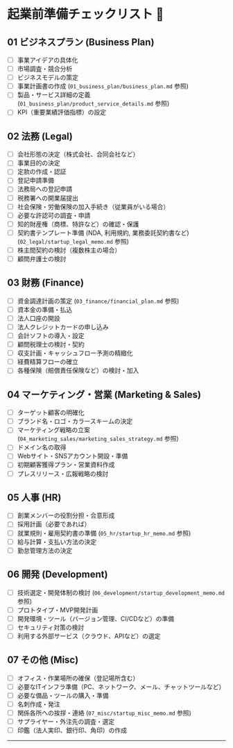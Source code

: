 # 起業前準備チェックリスト 🚀

## 01 ビジネスプラン (Business Plan)
- [ ] 事業アイデアの具体化
- [ ] 市場調査・競合分析
- [ ] ビジネスモデルの策定
- [ ] 事業計画書の作成 (`01_business_plan/business_plan.md` 参照)
- [ ] 製品・サービス詳細の定義 (`01_business_plan/product_service_details.md` 参照)
- [ ] KPI（重要業績評価指標）の設定

## 02 法務 (Legal)
- [ ] 会社形態の決定（株式会社、合同会社など）
- [ ] 事業目的の決定
- [ ] 定款の作成・認証
- [ ] 登記申請準備
- [ ] 法務局への登記申請
- [ ] 税務署への開業届提出
- [ ] 社会保険・労働保険の加入手続き（従業員がいる場合）
- [ ] 必要な許認可の調査・申請
- [ ] 知的財産権（商標、特許など）の確認・保護
- [ ] 契約書テンプレート準備 (NDA, 利用規約, 業務委託契約書など) (`02_legal/startup_legal_memo.md` 参照)
- [ ] 株主間契約の検討（複数株主の場合）
- [ ] 顧問弁護士の検討

## 03 財務 (Finance)
- [ ] 資金調達計画の策定 (`03_finance/financial_plan.md` 参照)
- [ ] 資本金の準備・払込
- [ ] 法人口座の開設
- [ ] 法人クレジットカードの申し込み
- [ ] 会計ソフトの導入・設定
- [ ] 顧問税理士の検討・契約
- [ ] 収支計画・キャッシュフロー予測の精緻化
- [ ] 経費精算フローの確立
- [ ] 各種保険（賠償責任保険など）の検討・加入

## 04 マーケティング・営業 (Marketing & Sales)
- [ ] ターゲット顧客の明確化
- [ ] ブランド名・ロゴ・カラースキームの決定
- [ ] マーケティング戦略の立案 (`04_marketing_sales/marketing_sales_strategy.md` 参照)
- [ ] ドメイン名の取得
- [ ] Webサイト・SNSアカウント開設・準備
- [ ] 初期顧客獲得プラン・営業資料作成
- [ ] プレスリリース・広報戦略の検討

## 05 人事 (HR)
- [ ] 創業メンバーの役割分担・合意形成
- [ ] 採用計画（必要であれば）
- [ ] 就業規則・雇用契約書の準備 (`05_hr/startup_hr_memo.md` 参照)
- [ ] 給与計算・支払い方法の決定
- [ ] 勤怠管理方法の決定

## 06 開発 (Development)
- [ ] 技術選定・開発体制の検討 (`06_development/startup_development_memo.md` 参照)
- [ ] プロトタイプ・MVP開発計画
- [ ] 開発環境・ツール（バージョン管理、CI/CDなど）の準備
- [ ] セキュリティ対策の検討
- [ ] 利用する外部サービス（クラウド、APIなど）の選定

## 07 その他 (Misc)
- [ ] オフィス・作業場所の確保（登記場所含む）
- [ ] 必要なITインフラ準備（PC、ネットワーク、メール、チャットツールなど）
- [ ] 必要な備品・ツールの購入・準備
- [ ] 名刺作成・発注
- [ ] 関係各所への挨拶・連絡 (`07_misc/startup_misc_memo.md` 参照)
- [ ] サプライヤー・外注先の調査・選定
- [ ] 印鑑（法人実印、銀行印、角印）の作成

---